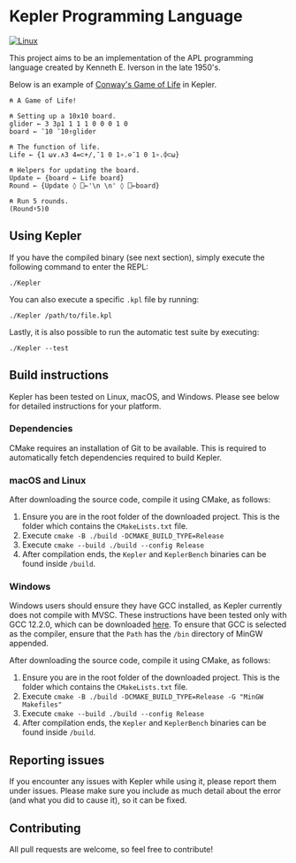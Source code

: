 # Kepler Programming Language
[![Linux](https://github.com/nikolajjensen/Kepler/actions/workflows/linux.yml/badge.svg)](https://github.com/nikolajjensen/Kepler/actions/workflows/linux.yml)

This project aims to be an implementation of the APL programming language created by Kenneth E. Iverson in the late 1950's.

Below is an example of [Conway's Game of Life](https://aplwiki.com/wiki/Conway%27s_Game_of_Life) in Kepler.

```apl
⍝ A Game of Life!

⍝ Setting up a 10x10 board.
glider ← 3 3⍴1 1 1 1 0 0 0 1 0
board ← ¯10 ¯10↑glider

⍝ The function of life.
Life ← {1 ⍵∨.∧3 4=⊂+/,¯1 0 1∘.⊖¯1 0 1∘.⌽⊂⍵}

⍝ Helpers for updating the board.
Update ← {board ← Life board}
Round ← {Update ◊ ⎕←'\n \n' ◊ ⎕←board}

⍝ Run 5 rounds.
(Round⍣5)0
```



## Using Kepler
If you have the compiled binary (see next section), simply execute the following command to enter the REPL:

    ./Kepler

You can also execute a specific ``.kpl`` file by running:

    ./Kepler /path/to/file.kpl

Lastly, it is also possible to run the automatic test suite by executing:

    ./Kepler --test

## Build instructions
Kepler has been tested on Linux, macOS, and Windows. Please see below for detailed instructions for your platform.

### Dependencies
CMake requires an installation of Git to be available. This is required to automatically fetch dependencies required to build Kepler.

### macOS and Linux
After downloading the source code, compile it using CMake, as follows:
1. Ensure you are in the root folder of the downloaded project. This is the folder which contains the ```CMakeLists.txt``` file.
2. Execute ```cmake -B ./build -DCMAKE_BUILD_TYPE=Release```
3. Execute ```cmake --build ./build --config Release```
4. After compilation ends, the ```Kepler``` and ```KeplerBench``` binaries can be found inside ```/build```.

### Windows
Windows users should ensure they have GCC installed, as Kepler currently does not compile with MVSC. These instructions have been tested only with GCC 12.2.0, which can be downloaded [here](https://winlibs.com/). To ensure that GCC is selected as the compiler, ensure that the ```Path``` has the ```/bin``` directory of MinGW appended.

After downloading the source code, compile it using CMake, as follows:
1. Ensure you are in the root folder of the downloaded project. This is the folder which contains the ```CMakeLists.txt``` file.
2. Execute ```cmake -B ./build -DCMAKE_BUILD_TYPE=Release -G "MinGW Makefiles"```
3. Execute ```cmake --build ./build --config Release```
4. After compilation ends, the ```Kepler``` and ```KeplerBench``` binaries can be found inside ```/build```.

## Reporting issues
If you encounter any issues with Kepler while using it, please report them under issues. Please make sure you include as much detail about the error (and what you did to cause it), so it can be fixed.

## Contributing
All pull requests are welcome, so feel free to contribute!